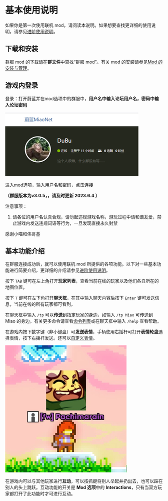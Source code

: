 # 基本使用说明

如果你是第一次使用联机 mod，请阅读本说明。如果想要查找更详细的使用说明，请参见[进阶使用说明](zh-cn/CelesteServer/Advanced_usage.md)。

## 下载和安装

群服 mod 的下载请在**群文件**中查找“群服 mod”。有关 mod 的安装请参见[Mod 的安装与管理](zh-cn/Celeste/Mods/Everest_and_mod.md?id=mod-的安装与管理)。

## 游戏内登录
登录：打开蔚蓝并在mod选项中的群服中，**用户名中输入论坛用户名，密码中输入论坛密码**

![](../../img/CelesteServer/Celestebbs.png)

进入mod选项，输入用户名和密码，点击连接

**（群服版本为v3.0.5，，请及时更新 2023.6.4  ）**


注意事项：
1. 请各位的用户名认真合规，请勿起违规游戏名称，游玩过程中请和谐友爱，禁止游戏内发送违规词语等行为，一旦发现直接永久封禁

感谢小喵和伟哥基

## 基本功能介绍

在群服连接成功后，就可以使用联机 mod 所提供的各项功能。以下对一些基本功能进行简要介绍，更详细的介绍请参见[进阶使用说明](zh-cn/CelesteServer/Advanced_usage.md)。

按下 `TAB` 键可在左上角打开**玩家列表**，查看当前在线的玩家以及他们各自所在的地图位置。

按下 `T` 键可在左下角打开**聊天框**，在其中输入聊天内容后按下 `Enter` 键可发送信息，当前在线的所有玩家都可看到。

在聊天框中输入 `/tp` 可以**传送**到指定玩家的身边，如输入 `/tp Miao` 可传送到 Miao 的身边。有关更多命令请查看[命令列表](zh-cn/CelesteServer/Advanced_usage.md?id=命令列表)或在聊天框中输入 `/help` 查看帮助。

在游戏内按下数字键（非小键盘）可**发送表情**，手柄使用右摇杆可打开**表情轮盘**选择表情，按下右摇杆发送。还可以[自定义表情](zh-cn/CelesteServer/Advanced_usage.md?id=自定义表情)。

![表情](../../img/CelesteServer/Emote.jpg)

在游戏内可以与其他玩家进行**互动**，可以按抓键将别人举起并扔出去，也可以踩在别人的头上跳跃。互动功能的开关是 **Mod 选项**中的 **Interactions**，只有当双方玩家都打开了此功能时才可进行互动。
